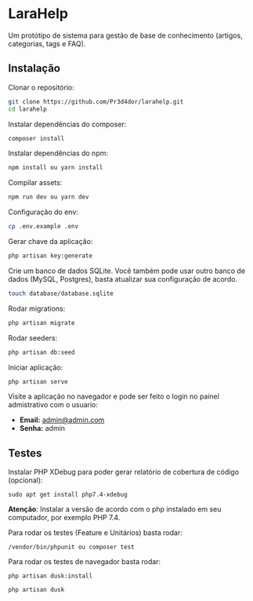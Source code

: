 # LaraHelp

Um protótipo de sistema para gestão de base de conhecimento (artigos, categorias, tags e FAQ).

## Instalação

Clonar o repositório:

```sh
git clone https://github.com/Pr3d4dor/larahelp.git
cd larahelp
```

Instalar dependências do composer:

```sh
composer install
```

Instalar dependências do npm:

```sh
npm install ou yarn install
```

Compilar assets:

```sh
npm run dev ou yarn dev
```

Configuração do env:

```sh
cp .env.example .env
```

Gerar chave da aplicação:

```sh
php artisan key:generate
```

Crie um banco de dados SQLite. Você também pode usar outro banco de dados (MySQL, Postgres), basta atualizar sua configuração de acordo.

```sh
touch database/database.sqlite
```

Rodar migrations:

```sh
php artisan migrate
```

Rodar seeders:

```sh
php artisan db:seed
```

Iniciar aplicação:

```sh
php artisan serve
```

Visite a aplicação no navegador e pode ser feito o login no painel admistrativo com o usuario:

- **Email:** admin@admin.com
- **Senha:** admin

## Testes

Instalar PHP XDebug para poder gerar relatório de cobertura de código (opcional):
```
sudo apt get install php7.4-xdebug
```
**Atenção**: Instalar a versão de acordo com o php instalado em seu computador, por exemplo PHP 7.4.

Para rodar os testes (Feature e Unitários) basta rodar:
```
/vendor/bin/phpunit ou composer test
```

Para rodar os testes de navegador basta rodar:
```
php artisan dusk:install
```

```
php artisan dusk
```
